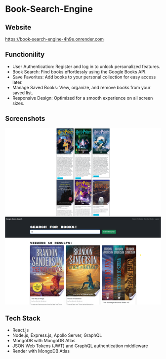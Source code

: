 # Book-Search-Engine

## Website
https://book-search-engine-4h9e.onrender.com


## Functionility
- User Authentication: Register and log in to unlock personalized features.
- Book Search: Find books effortlessly using the Google Books API.
- Save Favorites: Add books to your personal collection for easy access later.
- Manage Saved Books: View, organize, and remove books from your saved list.
- Responsive Design: Optimized for a smooth experience on all screen sizes.


## Screenshots
![HarryPotterScreenshot](/Develop/assets/harrypotterscrsht.png)
![WayofKingsScreenshot](/Develop/assets/wayofkings.png)


## Tech Stack
- React.js
- Node.js, Express.js, Apollo Server, GraphQL
- MongoDB with MongoDB Atlas
- JSON Web Tokens (JWT) and GraphQL authentication middleware
- Render with MongoDB Atlas